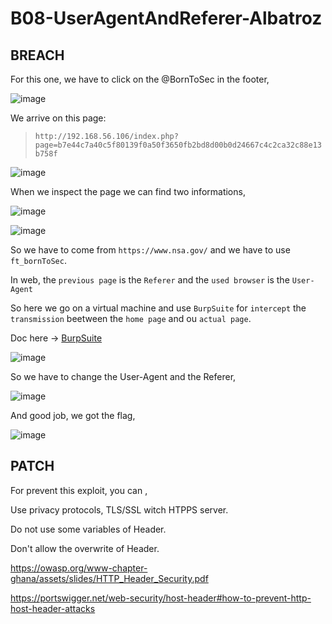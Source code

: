 # B08-UserAgentAndReferer-Albatroz

## BREACH

For this one, we have to click on the @BornToSec in the footer,

![image](https://github.com/Seriots/Darkly/assets/94530285/7aa978a8-b909-40c8-a2fa-085b902ebbe5)

We arrive on this page:

>`http://192.168.56.106/index.php?page=b7e44c7a40c5f80139f0a50f3650fb2bd8d00b0d24667c4c2ca32c88e13b758f`

![image](https://github.com/Seriots/Darkly/assets/94530285/4a2a4016-f0d8-41b0-bca6-1694424e710b)

When we inspect the page we can find two informations,

![image](https://github.com/Seriots/Darkly/assets/94530285/f41e2b0a-4a35-4b75-a42c-013b8074e388)

![image](https://github.com/Seriots/Darkly/assets/94530285/e98f62d6-4eb2-4502-ae0a-c775521d9b51)

So we have to come from `https://www.nsa.gov/` and we have to use `ft_bornToSec`.

In web, the `previous page` is the `Referer` and the `used browser` is the `User-Agent`

So here we go on a virtual machine and use `BurpSuite` for `intercept` the `transmission` beetween the `home page` and ou `actual page`.

Doc here -> [BurpSuite](https://portswigger.net/burp/documentation/desktop/getting-started/intercepting-http-traffic)

![image](https://github.com/Seriots/Darkly/assets/94530285/03345f02-e51b-42fe-855a-e9aefb992be0)

So we have to change the User-Agent and the Referer,

![image](https://github.com/Seriots/Darkly/assets/94530285/839df6cf-f15e-408f-8d75-5bafc2a630cb)

And good job, we got the flag,

![image](https://github.com/Seriots/Darkly/assets/94530285/8ab1631a-2ed8-4560-bd08-13aebc6c8e89)



## PATCH

For prevent this exploit, you can ,

Use privacy protocols, TLS/SSL witch HTPPS server.

Do not use some variables of Header.

Don't allow the overwrite of Header.

https://owasp.org/www-chapter-ghana/assets/slides/HTTP_Header_Security.pdf

https://portswigger.net/web-security/host-header#how-to-prevent-http-host-header-attacks
